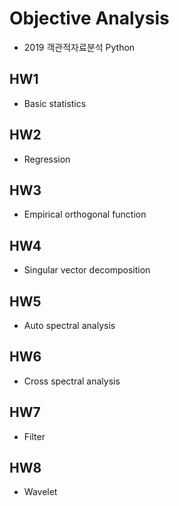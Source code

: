 # Objective Analysis
- 2019 객관적자료분석 Python

## HW1
- Basic statistics
## HW2
- Regression
## HW3
- Empirical orthogonal function
## HW4
- Singular vector decomposition
## HW5
- Auto spectral analysis
## HW6
- Cross spectral analysis
## HW7
- Filter
## HW8
- Wavelet
